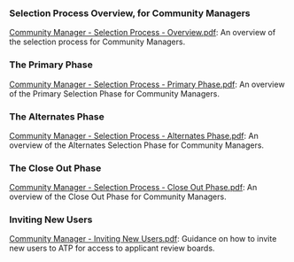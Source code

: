 ### Selection Process Overview, for Community Managers 
[Community Manager - Selection Process - Overview.pdf](Community-Manager-Selection-Process-Overview.pdf): An overview of the selection process for Community Managers. 

### The Primary Phase 
[Community Manager - Selection Process - Primary Phase.pdf](Community-Manager-Selection-Process-Primary-Phase.pdf): An overview of the Primary Selection Phase for Community Managers. 

### The Alternates Phase 
[Community Manager - Selection Process - Alternates Phase.pdf](Community-Manager-Selection-Process-Alternates-Phase.pdf): An overview of the Alternates Selection Phase for Community Managers. 

### The Close Out Phase 
[Community Manager - Selection Process - Close Out Phase.pdf](Community-Manager-Selection-Process-Close-Out-Phase.pdf): An overview of the Close Out Phase for Community Managers. 

### Inviting New Users
[Community Manager - Inviting New Users.pdf](Community-Manager-Inviting-New-Users.pdf): Guidance on how to invite new users to ATP for access to applicant review boards. 
